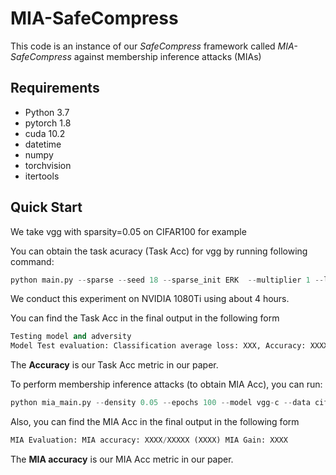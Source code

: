 # MIA-SafeCompress
This code is an instance of our *SafeCompress* framework called *MIA-SafeCompress* against membership inference attacks (MIAs)

## Requirements
* Python 3.7
* pytorch 1.8
* cuda 10.2
* datetime
* numpy
* torchvision
* itertools

## Quick Start


We take vgg with sparsity=0.05 on CIFAR100 for example


You can obtain the task acuracy (Task Acc) for vgg by running following command:
```python
python main.py --sparse --seed 18 --sparse_init ERK  --multiplier 1 --lr 0.1 --density 0.05 --update_frequency 4000 --epochs 300 --model vgg-c --data cifar100 --decay_frequency 30000 --batch-size 128 --n_class 100
```
We conduct this experiment on NVIDIA 1080Ti using about 4 hours. 

You can find the Task Acc in the final output in the following form
```python
Testing model and adversity
Model Test evaluation: Classification average loss: XXX, Accuracy: XXXX/XXXXXX (XXXXX)
```
The **Accuracy** is our Task Acc metric in our paper.


To perform membership inference attacks (to obtain MIA Acc), you can run:
```python
python mia_main.py --density 0.05 --epochs 100 --model vgg-c --data cifar100 --batch-size 128 --n_class 100
```
Also, you can find the MIA Acc in the final output in the following form
```python
MIA Evaluation: MIA accuracy: XXXX/XXXXX (XXXX) MIA Gain: XXXX
```
The **MIA accuracy** is our MIA Acc metric in our paper.


